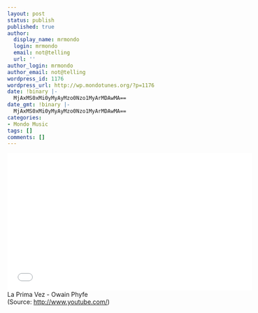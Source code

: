 ```yaml
---
layout: post
status: publish
published: true
author:
  display_name: mrmondo
  login: mrmondo
  email: not@telling
  url: ''
author_login: mrmondo
author_email: not@telling
wordpress_id: 1176
wordpress_url: http://wp.mondotunes.org/?p=1176
date: !binary |-
  MjAxMS0xMi0yMyAyMzo0Nzo1MyArMDAwMA==
date_gmt: !binary |-
  MjAxMS0xMi0yMyAyMzo0Nzo1MyArMDAwMA==
categories:
- Mondo Music
tags: []
comments: []
---
```

<iframe width="560" height="315" src="//www.youtube.com/embed/Ity84qhQ4p0" frameborder="0"> </iframe>
La Prima Vez - Owain Phyfe
<div class="attribution">(<span>Source:</span> <a href="http://www.youtube.com/">http://www.youtube.com/</a>)</div>
